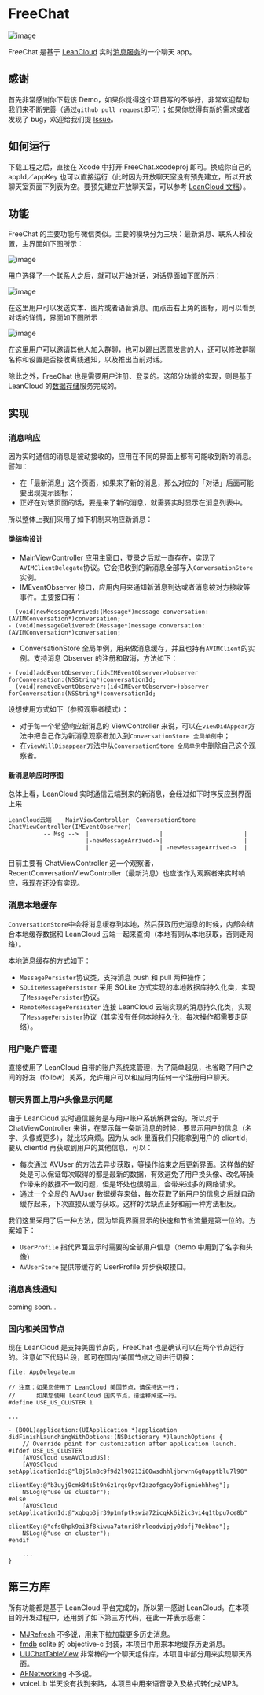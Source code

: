 # FreeChat

![image](images/FreeChat.png)

FreeChat 是基于 [LeanCloud](https://leancloud.cn) 实时[消息服务](https://leancloud.cn/features/message.html)的一个聊天 app。

## 感谢

首先非常感谢你下载该 Demo，如果你觉得这个项目写的不够好，非常欢迎帮助我们来不断完善（通过```github pull request```即可）；如果你觉得有新的需求或者发现了 bug，欢迎给我们提 [Issue](https://github.com/jwfing/FreeChat/issues/new)。

## 如何运行
下载工程之后，直接在 Xcode 中打开 FreeChat.xcodeproj 即可。换成你自己的 appId／appKey 也可以直接运行（此时因为开放聊天室没有预先建立，所以开放聊天室页面下列表为空。要预先建立开放聊天室，可以参考 [LeanCloud 文档](https://leancloud.cn/docs/realtime_rest_api.html)）。

## 功能

FreeChat 的主要功能与微信类似。主要的模块分为三块：最新消息、联系人和设置，主界面如下图所示：

![image](images/main.png)

用户选择了一个联系人之后，就可以开始对话，对话界面如下图所示：

![image](images/聊天室.jpg)

在这里用户可以发送文本、图片或者语音消息。而点击右上角的图标，则可以看到对话的详情，界面如下图所示：

![image](images/聊天室详情.png)

在这里用户可以邀请其他人加入群聊，也可以踢出恶意发言的人，还可以修改群聊名称和设置是否接收离线通知，以及推出当前对话。

除此之外，FreeChat 也是需要用户注册、登录的。这部分功能的实现，则是基于 LeanCloud 的[数据存储](https://leancloud.cn/features/storage.html)服务完成的。

## 实现

### 消息响应

因为实时通信的消息是被动接收的，应用在不同的界面上都有可能收到新的消息。譬如：

- 在「最新消息」这个页面，如果来了新的消息，那么对应的「对话」后面可能要出现提示图标；
- 正好在对话页面的话，要是来了新的消息，就需要实时显示在消息列表中。

所以整体上我们采用了如下机制来响应新消息：

#### 类结构设计

* MainViewController 应用主窗口，登录之后就一直存在，实现了```AVIMClientDelegate```协议。它会把收到的新消息全部存入```ConversationStore```实例。
* IMEventObserver 接口，应用内用来通知新消息到达或者消息被对方接收等事件。主要接口有：

```
- (void)newMessageArrived:(Message*)message conversation:(AVIMConversation*)conversation;
- (void)messageDelivered:(Message*)message conversation:(AVIMConversation*)conversation;
```

* ConversationStore 全局单例，用来做消息缓存，并且也持有```AVIMClient```的实例。支持消息 Observer 的注册和取消，方法如下：

```
- (void)addEventObserver:(id<IMEventObserver>)observer forConversation:(NSString*)conversationId;
- (void)removeEventObserver:(id<IMEventObserver>)observer forConversation:(NSString*)conversationId;
```

设想使用方式如下（参照观察者模式）：

- 对于每一个希望响应新消息的 ViewController 来说，可以在```viewDidAppear```方法中把自己作为新消息观察者加入到```ConversationStore 全局单例```中；
- 在```viewWillDisappear```方法中从```ConversationStore 全局单例```中删除自己这个观察者。

#### 新消息响应时序图

总体上看，LeanCloud 实时通信云端到来的新消息，会经过如下时序反应到界面上来

```
LeanCloud云端    MainViewController  ConversationStore   ChatViewController(IMEventObserver)
          -- Msg -->  |                    |                       |
                      |-newMessageArrived->|                       |
                      |                    | -newMessageArrived->  |
```

目前主要有 ChatViewController 这一个观察者，RecentConversationViewController（最新消息）也应该作为观察者来实时响应，我现在还没有实现。

### 消息本地缓存

```ConversationStore```中会将消息缓存到本地，然后获取历史消息的时候，内部会结合本地缓存数据和 LeanCloud 云端一起来查询（本地有则从本地获取，否则走网络）。

本地消息缓存的方式如下：

- ```MessagePersister```协议类，支持消息 push 和 pull 两种操作；
- ```SQLiteMessagePersister``` 采用 SQLite 方式实现的本地数据库持久化类，实现了```MessagePersister```协议。
- ```RemoteMessagePersisiter``` 连接 LeanCloud 云端实现的消息持久化类，实现了```MessagePersister```协议（其实没有任何本地持久化，每次操作都需要走网络）。


### 用户账户管理

直接使用了 LeanCloud 自带的账户系统来管理，为了简单起见，也省略了用户之间的好友（follow）关系，允许用户可以和应用内任何一个注册用户聊天。

### 聊天界面上用户头像显示问题

由于 LeanCloud 实时通信服务是与用户账户系统解耦合的，所以对于ChatViewController 来讲，在显示每一条新消息的时候，要显示用户的信息（名字、头像或更多），就比较麻烦。因为从 sdk 里面我们只能拿到用户的 clientId，要从 clientId 再获取到用户的其他信息，可以：

- 每次通过 AVUser 的方法去异步获取，等操作结束之后更新界面。这样做的好处是可以保证每次取得的都是最新的数据，有效避免了用户换头像、改名等操作带来的数据不一致问题，但是坏处也很明显，会带来过多的网络请求。
- 通过一个全局的 AVUser 数据缓存来做，每次获取了新用户的信息之后就自动缓存起来，下次直接从缓存获取。这样的优缺点正好和前一种方法相反。

我们这里采用了后一种方法，因为毕竟界面显示的快速和节省流量是第一位的。方案如下：

- ```UserProfile``` 指代界面显示时需要的全部用户信息（demo 中用到了名字和头像）
- ```AVUserStore``` 提供带缓存的 UserProfile 异步获取接口。

### 消息离线通知

coming soon...

### 国内和美国节点

现在 LeanCloud 是支持美国节点的，FreeChat 也是确认可以在两个节点运行的。注意如下代码片段，即可在国内/美国节点之间进行切换：

```
file: AppDelegate.m

// 注意：如果您使用了 LeanCloud 美国节点，请保持这一行；
//      如果您使用 LeanCloud 国内节点，请注释掉这一行。
#define USE_US_CLUSTER 1

...

- (BOOL)application:(UIApplication *)application didFinishLaunchingWithOptions:(NSDictionary *)launchOptions {
    // Override point for customization after application launch.
#ifdef USE_US_CLUSTER
    [AVOSCloud useAVCloudUS];
    [AVOSCloud setApplicationId:@"l8j5lm8c9f9d2l90213i00wsdhhljbrwrn6g0apptblu7l90"
                      clientKey:@"b3uyj9cmk84s5t9n6z1rqs9pvf2azofgacy9bfigmiehhheg"];
    NSLog(@"use us cluster");
#else
    [AVOSCloud setApplicationId:@"xqbqp3jr39p1mfptkswia72icqkk6i2ic3vi4q1tbpu7ce8b"
                      clientKey:@"cfs0hpk9ai3f8kiwua7atnri8hrleodvipjy0dofj70ebbno"];
    NSLog(@"use cn cluster");
#endif

    ...
}
```

## 第三方库

所有功能都是基于 LeanCloud 平台完成的，所以第一感谢 LeanCloud。在本项目的开发过程中，还用到了如下第三方代码，在此一并表示感谢：

* [MJRefresh](https://github.com/CoderMJLee/MJRefresh) 不多说，用来下拉加载更多历史消息。
* [fmdb](https://github.com/ccgus/fmdb) sqlite 的 objective-c 封装，本项目中用来本地缓存历史消息。
* [UUChatTableView](https://github.com/ZhipingYang/UUChatTableView) 非常棒的一个聊天组件库，本项目中部分用来实现聊天界面。
* [AFNetworking](https://github.com/AFNetworking/AFNetworking) 不多说。
* voiceLib 半天没有找到来路，本项目中用来语音录入及格式转化成MP3。